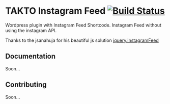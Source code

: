 # TAKTO Instagram Feed [![Build Status](https://travis-ci.com/jsanahuja/InstagramFeed.svg?branch=master)](https://github.com/NIKTONIKTO717/Takto-ig-feed/)
Wordpress plugin with Instagram Feed Shortcode. Instagram Feed without using the instagram API.

Thanks to the jsanahuja for his beautiful js solution [jquery.instagramFeed](https://github.com/jsanahuja/jquery.instagramFeed)

## Documentation

Soon...

## Contributing

Soon...

